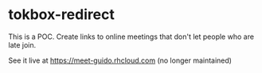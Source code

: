 tokbox-redirect
==

This is a POC. Create links to online meetings that don't let people who are late join.

See it live at https://meet-guido.rhcloud.com (no longer maintained)
